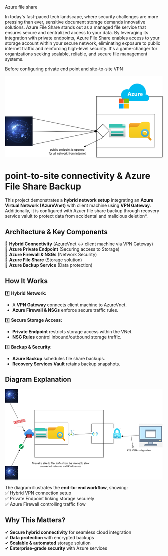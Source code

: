 Azure file share

In today's fast-paced tech landscape, where security challenges are more pressing than ever, sensitive document storage demands innovative solutions. Azure File Share stands out as a managed file service that ensures secure and centralized access to your data. By leveraging its integration with private endpoints, Azure File Share enables access to your storage account within your secure network, eliminating exposure to public internet traffic and reinforcing high-level security. It's a game-changer for organizations seeking scalable, reliable, and secure file management systems.

Before configuring private end point and site-to-site VPN

![alt text](publicAccess-1.png)


# **point-to-site connectivity & Azure File Share Backup**  
 
This project demonstrates a **hybrid network setup** integrating an **Azure Virtual Network (AzureVnet)** with client machine using **VPN Gateway**. Additionally, it is configured with Azuer file share backup through recovery service valult to protect data from accidental and malicious deletion*.  

## **Architecture & Key Components**  
🔹 **Hybrid Connectivity** (AzureVnet ↔ client machine via VPN Gateway)  
🔹 **Azure Private Endpoint** (Securing access to Storage)  
🔹 **Azure Firewall & NSGs** (Network Security)  
🔹 **Azure File Share** (Storage solution)  
🔹 **Azure Backup Service** (Data protection)  

## **How It Works**  
1️⃣ **Hybrid Network:**  
   - A **VPN Gateway** connects client machine to AzureVnet.  
   - **Azure Firewall & NSGs** enforce secure traffic rules.  

2️⃣ **Secure Storage Access:**  
   - **Private Endpoint** restricts storage access within the VNet.  
   - **NSG Rules** control inbound/outbound storage traffic.  

3️⃣ **Backup & Security:**  
   - **Azure Backup** schedules file share backups.   
   - **Recovery Services Vault** retains backup snapshots.  

## **Diagram Explanation**  

![alt text](secureAccess-1.png)
 
The diagram illustrates the **end-to-end workflow**, showing:  
✅ Hybrid VPN connection setup  
✅ Private Endpoint linking storage securely  
✅ Azure Firewall controlling traffic flow  

## **Why This Matters?**  
✔ **Secure hybrid connectivity** for seamless cloud integration  
✔ **Data protection** with encrypted backups  
✔ **Scalable & automated** storage solution  
✔ **Enterprise-grade security** with Azure services  
